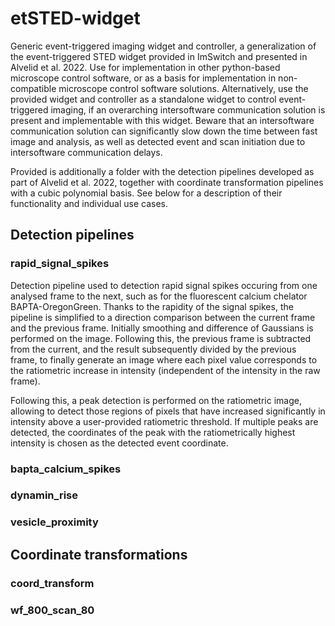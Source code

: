 # etSTED-widget
Generic event-triggered imaging widget and controller, a generalization of the event-triggered STED widget provided in ImSwitch and presented in Alvelid et al. 2022. Use for implementation in other python-based microscope control software, or as a basis for implementation in non-compatible microscope control software solutions. Alternatively, use the provided widget and controller as a standalone widget to control event-triggered imaging, if an overarching intersoftware communication solution is present and implementable with this widget. Beware that an intersoftware communication solution can significantly slow down the time between fast image and analysis, as well as detected event and scan initiation due to intersoftware communication delays. 

Provided is additionally a folder with the detection pipelines developed as part of Alvelid et al. 2022, together with coordinate transformation pipelines with a cubic polynomial basis. See below for a description of their functionality and individual use cases. 

## Detection pipelines
### rapid_signal_spikes
Detection pipeline used to detection rapid signal spikes occuring from one analysed frame to the next, such as for the fluorescent calcium chelator BAPTA-OregonGreen. Thanks to the rapidity of the signal spikes, the pipeline is simplified to a direction comparison between the current frame and the previous frame. Initially smoothing and difference of Gaussians is performed on the image. Following this, the previous frame is subtracted from the current, and the result subsequently divided by the previous frame, to finally generate an image where each pixel value corresponds to the ratiometric increase in intensity (independent of the intensity in the raw frame). 

Following this, a peak detection is performed on the ratiometric image, allowing to detect those regions of pixels that have increased significantly in intensity above a user-provided ratiometric threshold. If multiple peaks are detected, the coordinates of the peak with the ratiometrically highest intensity is chosen as the detected event coordinate.

### bapta_calcium_spikes

### dynamin_rise

### vesicle_proximity


## Coordinate transformations
### coord_transform

### wf_800_scan_80
